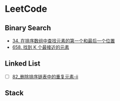 # LeetCode

## Binary Search

- [34. 在排序数组中查找元素的第一个和最后一个位置](./BinarySearch/34-find-first-and-last-position-of-element-in-sorted-array.cpp)
- [658. 找到 K 个最接近的元素](./BinarySearch/658-find-k-closest-elements.cpp)

## Linked List

- [ ]  [82_删除排序链表中的重复元素-ii](linked-list/medium/82_删除排序链表中的重复元素-ii.py)


## Stack
